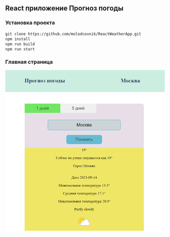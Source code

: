 ## React приложение Прогноз погоды


### Установка проекта

```
git clone https://github.com/molodcovnik/ReactWeatherApp.git
npm install
npm run build
npm run start
```

### Главная страница

![slider](./public/main.png)
